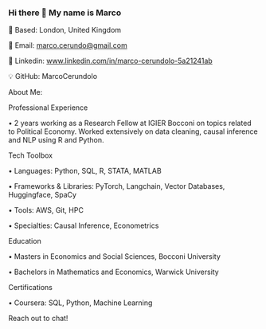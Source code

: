 ### Hi there 👋 My name is Marco

📍 Based: London, United Kingdom 

📧 Email: marco.cerundo@gmail.com

🔗 Linkedin: www.linkedin.com/in/marco-cerundolo-5a21241ab

💡 GitHub: MarcoCerundolo

About Me:

Professional Experience

• 2 years working as a Research Fellow at IGIER Bocconi on topics related to Political Economy. Worked extensively on data cleaning, causal inference and NLP using R and Python. 

Tech Toolbox 

• Languages: Python, SQL, R, STATA, MATLAB

• Frameworks & Libraries: PyTorch, Langchain, Vector Databases, Huggingface, SpaCy

• Tools: AWS, Git, HPC

• Specialties: Causal Inference, Econometrics

Education

• Masters in Economics and Social Sciences, Bocconi University 

• Bachelors in Mathematics and Economics, Warwick University

Certifications

• Coursera: SQL, Python, Machine Learning

Reach out to chat!
